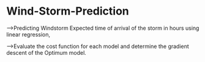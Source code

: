  # Wind-Storm-Prediction
 -->Predicting Windstorm Expected time of arrival of the storm in hours using linear regression,

 -->Evaluate the cost function for each model and determine the gradient descent of
    the Optimum model.
